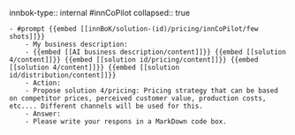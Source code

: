 innbok-type:: internal
#innCoPilot
collapsed:: true

	- #prompt {{embed [[innBoK/solution-(id)/pricing/innCoPilot/few shots]]}}
		- My business description:
		- {{embed [[AI business description/content]]}} {{embed [[solution 4/content]]}} {{embed [[solution id/pricing/content]]}} {{embed [[solution 4/content]]}} {{embed [[solution id/distribution/content]]}}
		- Action:
		- Propose solution 4/pricing: Pricing strategy that can be based on competitor prices, perceived customer value, production costs, etc.... Different channels will be used for this.
		- Answer:
		- Please write your respons in a MarkDown code box.